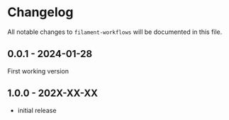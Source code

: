 # Changelog

All notable changes to `filament-workflows` will be documented in this file.

## 0.0.1 - 2024-01-28

First working version

## 1.0.0 - 202X-XX-XX

- initial release
